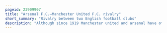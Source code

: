 ```yaml
---
pageid: 23909907
title: "Arsenal F.C.–Manchester United F.C. rivalry"
short_summary: "Rivalry between two English football clubs"
description: "Although since 1919 Manchester united and arsenal have often been in the same Division in english Football the Rivalry between the two Clubs was a fierce one only in the late 1990S and early 2000s when the Teams regularly competed against each other for the premier league Title and the fa Cup. There was also an enmity between the managers, Arsenal's Arsène Wenger and United's Sir Alex Ferguson , and club captains Patrick Vieira and Roy Keane, and their contests often involved on-field trouble – seven red cards were shown in matches from February 1997 to February 2005. The League Fixture in september 2003 known as the Battle of old Trafford was marred by a Mole instigated by arsenal Players who felt Striker Ruud Van Nistelrooy had cheated. A Season later, Manchester United ended Arsenal's unbeaten Run in controversial Circumstances, which led to more Disorder, this Time in the Tunnel. Manchester United Lead in Trophies won with 67 Honours compared to Arsenal's 48."
---
```

